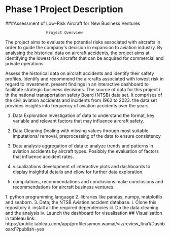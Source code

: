 # Phase 1 Project Description

###Assessment of Low-Risk Aircraft for New Business Ventures

                      Project Overview
The project aims to evaluate the potential risks associated with aircrafts in order to guide the company's decision in expansion to aviation industry. By analysing the historical data on aircraft accidents, the project aims at identifying the lowest risk aircrafts that can be acquired for commercial and private operations.

<Project objectives>
 Assess the historical data on aircraft accidents and identify their safety profiles.
 Identify and recommend the aircrafts associated with lowest risk in regard to investment.
 present findings in an interactive dashboard to facilitate strategic business decisions.
 
 <Data Source>
The source of data for this project i th the national transportation safety Board (NTSB) data set. It comprises of the civil aviation  accidents and incidents from 1962 to 2023. the data set provides insights into frequency of aviation accidents over the years.

<Methodology>

1. Data Exploration
Investigation of data to understand the format, key variable and relevant factors that may influence aircraft safety.
 
2. Data Cleaning
Dealing with missing values through most suitable imputations/ removal, preprocessing of the data to ensure consistency

3. Data analysis
aggregation of data to analyze trends and patterns in aviation accidents by aircraft types. Posibbly the evaluation of factors that influence accident rates.
4. visualizations
development of interactive plots and dashboards to display insightful details and ellow for further data exploration.
5. compilations, recommendations and conclusions
make conclusions and recommendations for aircraft business ventures.
    
  <Required Technologies>
 1. python programming language
 2. libraries like pandas, numpy, matplotlib and seaborn.
 3. Data; the NTSB Aviation accident database.
      
  <Getting started>
  i. Clone this repository
  ii. install all the required dependencies
  iii. Do the data cleaning and the analysis
  iv. Launch the dashboard for visualisation
## Visualisation in tableau link: https://public.tableau.com/app/profile/symon.wamai/viz/review_fina1/Dashboard1?publish=yes
